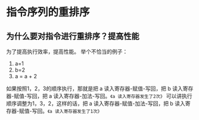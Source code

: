 # 指令序列的重排序
## 为什么要对指令进行重排序？提高性能
为了提高执行效率，提高性能。
举个不恰当的例子：
1. a=1
2. b=2
3. a = a + 2

如果按照1，2，3的顺序执行，那就是把 a 读入寄存器-赋值-写回，把 b 读入寄存器-赋值-写回，把 a 读入寄存器-加法-写回。`《a 读入寄存器发生了2次》`
可以讲执行顺序调整为1，3，2，这样的话，把 a 读入寄存器-赋值-加法-写回，把 b 读入寄存器-赋值-写回。`《a 读入寄存器发生了1次》`



